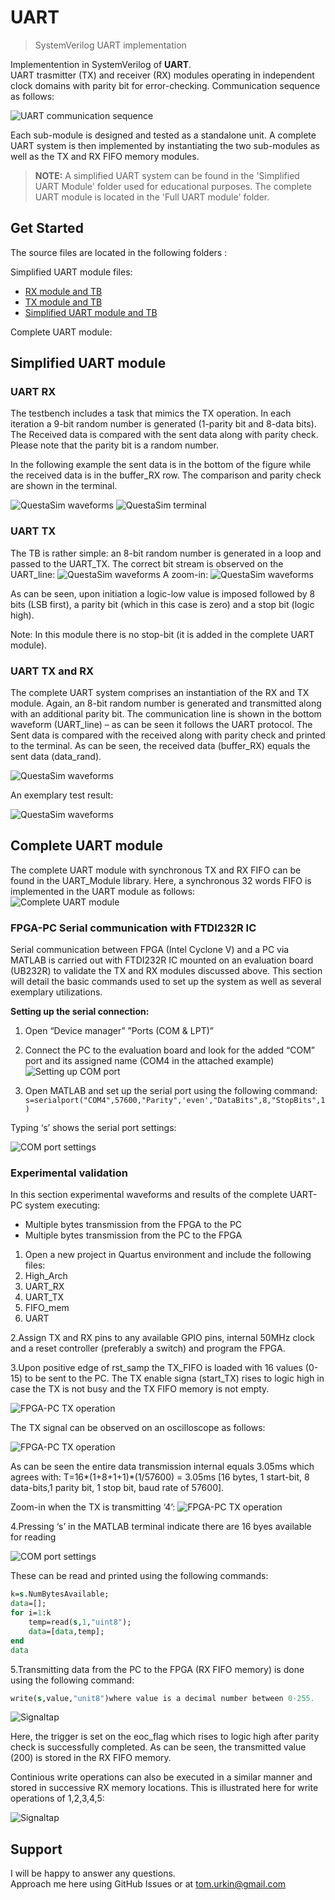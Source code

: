 # UART

> SystemVerilog UART implementation  

Implementention in SystemVerilog of __UART__.  
UART trasmitter (TX) and receiver (RX) modules operating in independent clock domains with parity bit for error-checking. Communication sequence as follows:

![UART communication sequence](/Simplified_UART_Module/docs/UART_sequence.jpg)

Each sub-module is designed and tested as a standalone unit. A complete UART system is then implemented by instantiating the two sub-modules as well as the TX and RX FIFO memory modules.

> __NOTE:__ A simplified UART system can be found in the 'Simplified UART Module' folder used for educational purposes. The complete UART module is located in the 'Full UART module' folder.

## Get Started

The source files  are located in the following folders :

Simplified UART module files:

- [RX module and TB](./Simplified_UART_Module/RX)
- [TX module and TB](./Simplified_UART_Module/TX/)
- [Simplified UART module and TB](./Simplified_UART_Module/UART/)

Complete UART module:

## Simplified UART module

### UART RX

The testbench includes a task that mimics the TX operation. In each iteration a 9-bit random number is generated (1-parity bit and 8-data bits). The Received data is compared with the sent data along with parity check. Please note that the parity bit is a random number.  

In the following example the sent data is in the bottom of the figure while the received data is in the buffer_RX row. The comparison and parity check are shown in the terminal.

![QuestaSim waveforms](./Simplified_UART_Module/docs/Simplified_UART_RX_TB_wave.jpg)
![QuestaSim terminal](./Simplified_UART_Module/docs/Simplified_UART_RX_TB_terminal.jpg)

### UART TX

The TB is rather simple: an 8-bit random number is generated in a loop and passed to the UART_TX. The correct bit stream is observed on the UART_line:
![QuestaSim waveforms](./Simplified_UART_Module/docs/Simplified_UART_TX_TB_wave_1.jpg)
A zoom-in:
![QuestaSim waveforms](./Simplified_UART_Module/docs/Simplified_UART_TX_TB_wave_2.jpg)

As can be seen, upon initiation a logic-low value is imposed followed by 8 bits (LSB first), a parity bit (which in this case is zero) and a stop bit (logic high).

Note: In this module there is no stop-bit (it is added in the complete UART module).

### UART TX and RX

The complete UART system comprises an instantiation of the RX and TX module. Again, an 8-bit random number is generated and transmitted along with an additional parity bit. The communication line is shown in the bottom waveform (UART_line) – as can be seen it follows the UART protocol.
The Sent data is compared with the received along with parity check and printed to the terminal. As can be seen, the received data (buffer_RX) equals the sent data (data_rand).

![QuestaSim waveforms](./Simplified_UART_Module/docs/Simplified_UART_TB_wave.jpg)  

An exemplary test result:

![QuestaSim waveforms](./Simplified_UART_Module/docs/Simplified_UART_TB_terminal.jpg)  

## Complete UART module

The complete UART module with synchronous TX and RX FIFO can be found in the UART_Module library. Here, a synchronous 32 words FIFO is implemented in the UART module as follows:  
![Complete UART module](./Complete_UART_Module/docs/Complete_UART_module.jpg)
### FPGA-PC Serial communication with FTDI232R IC

Serial communication between FPGA (Intel Cyclone V) and a PC via MATLAB is carried out with FTDI232R IC mounted on an evaluation board (UB232R) to validate the TX and RX modules discussed above. This section will detail the basic commands used to set up the system as well as several exemplary utilizations.  

__Setting up the serial connection:__

1. Open “Device manager” ”Ports (COM & LPT)”
2. Connect the PC to the evaluation board and look for the added “COM” port and its assigned name (COM4 in the attached example)
![Setting up COM port](./Complete_UART_Module/docs/COM_Port.jpg)  

3. Open MATLAB and set up the serial port using the following command:
`s=serialport("COM4",57600,"Parity",'even',"DataBits",8,"StopBits",1)`

Typing ‘s’ shows the serial port settings:

![COM port settings](./Complete_UART_Module/docs/COM_Settings.jpg)  

### Experimental validation

In this section experimental waveforms and results of the complete UART-PC system executing:

- Multiple bytes transmission from the FPGA to the PC
- Multiple bytes transmission from the PC to the FPGA

1. Open a new project in Quartus environment and include the following files:  
1. High_Arch
2. UART_RX
3. UART_TX
4. FIFO_mem
5. UART

2.Assign TX and RX pins to any available GPIO pins, internal 50MHz clock and a reset controller (preferably a switch) and program the FPGA.

3.Upon positive edge of rst_samp the TX_FIFO is loaded with 16 values (0-15) to be sent to the PC.
The TX enable signa (start_TX) rises to logic high in case the TX is not busy and the TX FIFO memory is not empty.  

![FPGA-PC TX operation](./Complete_UART_Module/docs/FPGA_PC_TX_signal_tap.jpg)  

The TX signal can be observed on an oscilloscope as follows:

![FPGA-PC TX operation](./Complete_UART_Module/docs/FPGA_PC_TX_scope.jpg)  

As can be seen the entire data transmission internal equals 3.05ms which agrees with:
T=16*(1+8+1+1)*(1/57600) = 3.05ms [16 bytes, 1 start-bit, 8 data-bits,1 parity bit, 1 stop bit, baud rate of 57600].

Zoom-in when the TX is transmitting ‘4’:
![FPGA-PC TX operation](./Complete_UART_Module/docs/FPGA_PC_TX_scope_zoom_in.jpg)  

4.Pressing ‘s’ in the MATLAB terminal indicate there are 16 byes available for reading

![COM port settings](./Complete_UART_Module/docs/FPGA_PC_TX_Com_setting_2.jpg)  

These can be read and printed using the following commands:

```systemverilog
k=s.NumBytesAvailable;
data=[];
for i=1:k
    temp=read(s,1,"uint8");
    data=[data,temp];
end
data
```

5.Transmitting data from the PC to the FPGA (RX FIFO memory) is done using the following command:
```systemverilog
write(s,value,"unit8")where value is a decimal number between 0-255.
```

![Signaltap](./Complete_UART_Module/docs/PC_FPGA_RX.jpg)  

Here, the trigger is set on the eoc_flag which rises to logic high after parity check is successfully completed. As can be seen, the transmitted value (200) is stored in the RX FIFO memory.

Continious write operations can also be executed in a similar manner and stored in successive RX memory locations. This is illustrated here for write operations of 1,2,3,4,5:

![Signaltap](./Complete_UART_Module/docs/PC_FPGA_RX_continious.jpg)  

## Support

I will be happy to answer any questions.  
Approach me here using GitHub Issues or at tom.urkin@gmail.com
